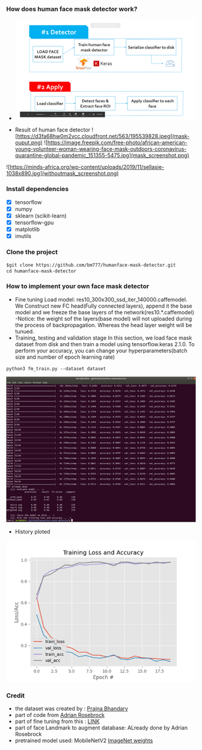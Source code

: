 ### How does human face mask detector work?
 - ![explanaition](screen.png)

 - Result of human face detector
 ![https://d3fa68hw0m2vcc.cloudfront.net/563/195539828.jpeg](mask-ouput.png)
![https://image.freepik.com/free-photo/african-american-young-volunteer-woman-wearing-face-mask-outdoors-coronavirus-quarantine-global-pandemic_151355-5475.jpg](mask_screenshot.png)

![https://minds-africa.org/wp-content/uploads/2019/11/sellasie-1038x890.jpg](withoutmask_screenshot.png)

### Install dependencies
 - [x] tensorflow
 - [x] numpy      
 - [x] sklearn  (scikit-learn) 
 - [x] tensorflow-gpu
 - [x] matplotlib
 - [x] imutils

### Clone the project
```
$git clone https://github.com/bm777/humanface-mask-detector.git
cd humanface-mask-detector
```

### How to implement your own face mask detector

 - Fine tuning
 Load model: res10_300x300_ssd_iter_140000.caffemodel.
 We Construct  new FC head(Fully connected layers), append it the base model and we freeze the base layers of the network(res10.*.caffemodel)
 -Notice: the weight sof the layers(base model) will not uploaded during the process of backpropagation. Whereas the head layer weight will be tunued. 
 - Training, testing and validation stage
 In this section, we load face mask dataset from disk and then train a model using tensorflow.keras 2.1.0.
 To perform your accuracy, you can change your hyperparameters(batch size and number of epoch learning rate)
 ```
 python3 fm_train.py --dataset dataset
 ```
![Training phase](best-accu.png)
 - History ploted

![History of training and validation stage](ploted.png)

### Credit
 - the dataset was created by : [Prajna Bhandary](https://lnkd.in/fJTAP_D)
 - part of code from [Adrian Rosebrock](https://www.pyimagesearch.com/2020/05/04/covid-19-face-mask-detector-with-opencv-keras-tensorflow-and-deep-learning/)
 - part of fine tuning from this : [LINK](https://www.pyimagesearch.com/2019/06/03/fine-tuning-with-keras-and-deep-learning/)
 - part of face Landmark to augment database: ALready done by Adrian Rosebrock
 - pretrained model used: MobileNetV2 [ImageNet weights](http://www.image-net.org/)

